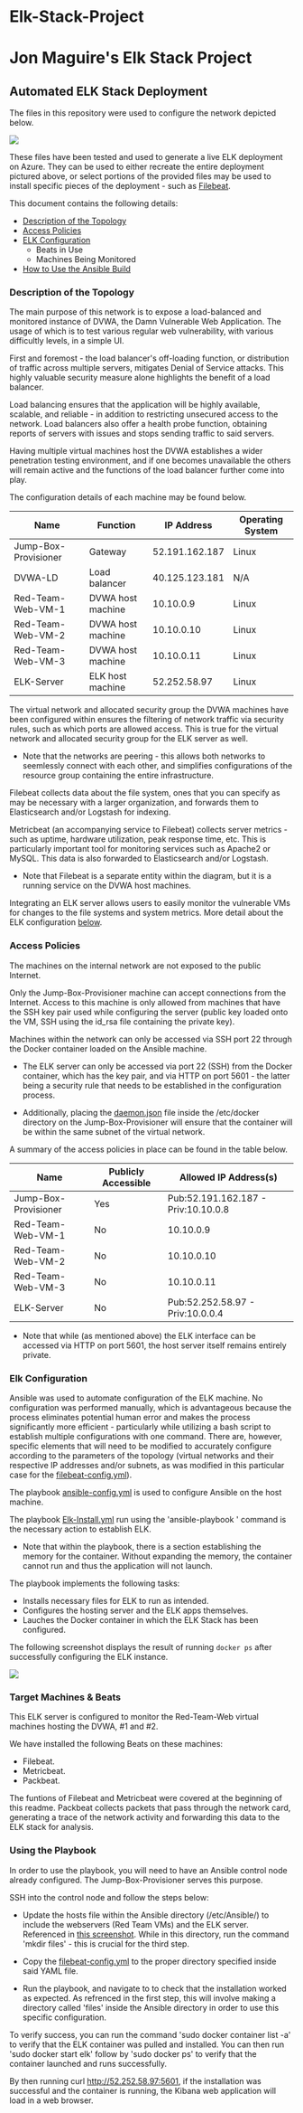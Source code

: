 # Elk-Stack-Project
# Jon Maguire's Elk Stack Project

## Automated ELK Stack Deployment

The files in this repository were used to configure the network depicted below.

<img src="https://github.com/SerratedGrin/Elk-Stack-Project/blob/master/ELK%20Diagram.jpg" />

These files have been tested and used to generate a live ELK deployment on Azure. They can be used to either recreate the entire deployment pictured above, or select portions of the provided files may be used to install specific pieces of the deployment - such as [Filebeat](https://github.com/SerratedGrin/Elk-Stack-Project/blob/master/filebeat-config.yml).


This document contains the following details:
- [Description of the Topology](https://github.com/SerratedGrin/Elk-Stack-Project#description-of-the-topology)
- [Access Policies](https://github.com/SerratedGrin/Elk-Stack-Project#access-policies)
- [ELK Configuration](https://github.com/SerratedGrin/Elk-Stack-Project#elk-configuration)
  - Beats in Use
  - Machines Being Monitored
- [How to Use the Ansible Build](https://github.com/SerratedGrin/Elk-Stack-Project#using-the-playbook)


### Description of the Topology

The main purpose of this network is to expose a load-balanced and monitored instance of DVWA, the Damn Vulnerable Web Application. The usage of which is to test various regular web vulnerability, with various difficultly levels, in a simple UI.

First and foremost - the load balancer's off-loading function, or distribution of traffic across multiple servers, mitigates Denial of Service attacks. This highly valuable security measure alone highlights the benefit of a load balancer.

Load balancing ensures that the application will be highly available, scalable, and reliable - in addition to restricting unsecured access to the network. Load balancers also offer a health probe function, obtaining reports of servers with issues and stops sending traffic to said servers. 

Having multiple virtual machines host the DVWA establishes a wider penetration testing environment, and if one becomes unavailable the others will remain active and the functions of the load balancer further come into play.

The configuration details of each machine may be found below.

| Name                 | Function          | IP Address     | Operating System |
|----------------------|-------------------|----------------|------------------|
| Jump-Box-Provisioner | Gateway           | 52.191.162.187 | Linux            |
| DVWA-LD              | Load balancer     | 40.125.123.181 | N/A              |
| Red-Team-Web-VM-1    | DVWA host machine | 10.10.0.9      | Linux            |
| Red-Team-Web-VM-2    | DVWA host machine | 10.10.0.10     | Linux            |
| Red-Team-Web-VM-3    | DVWA host machine | 10.10.0.11     | Linux            |
| ELK-Server           | ELK host machine  | 52.252.58.97   | Linux            |


The virtual network and allocated security group the DVWA machines have been configured within ensures the filtering of network traffic via security rules, such as which ports are allowed access. This is true for the virtual network and allocated security group for the ELK server as well. 

  - Note that the networks are peering - this allows both networks to seemlessly connect with each other, and simplifies configurations of the resource group containing the entire infrastructure.

Filebeat collects data about the file system, ones that you can specify as may be necessary with a larger organization, and forwards them to Elasticsearch and/or Logstash for indexing.

Metricbeat (an accompanying service to Filebeat) collects server metrics - such as uptime, hardware utilization, peak response time, etc. This is particularly important tool for monitoring services such as Apache2 or MySQL. This data is also forwarded to Elasticsearch and/or Logstash.

 - Note that Filebeat is a separate entity within the diagram, but it is a running service on the DVWA host machines. 

Integrating an ELK server allows users to easily monitor the vulnerable VMs for changes to the file systems and system metrics. More detail about the ELK configuration [below](https://github.com/SerratedGrin/Elk-Stack-Project#elk-configuration).



### Access Policies

The machines on the internal network are not exposed to the public Internet. 

Only the Jump-Box-Provisioner machine can accept connections from the Internet. Access to this machine is only allowed from machines that have the SSH key pair used while configuring the server (public key loaded onto the VM, SSH using the id_rsa file containing the private key).

Machines within the network can only be accessed via SSH port 22 through the Docker container loaded on the Ansible machine.
- The ELK server can only be accessed via port 22 (SSH) from the Docker container, which has the key pair, and via HTTP on port 5601 - the latter being a security rule that needs to be established in the configuration process.

- Additionally, placing the [daemon.json](https://github.com/SerratedGrin/Elk-Stack-Project/blob/master/daemon.json) file inside the /etc/docker directory on the Jump-Box-Provisioner will ensure that the container will be within the same subnet of the virtual network.

A summary of the access policies in place can be found in the table below.

| Name                 | Publicly Accessible | Allowed IP Address(s)               |
|----------------------|---------------------|-------------------------------------|
| Jump-Box-Provisioner | Yes                 | Pub:52.191.162.187 - Priv:10.10.0.8 |
| Red-Team-Web-VM-1    | No                  | 10.10.0.9                           |
| Red-Team-Web-VM-2    | No                  | 10.10.0.10                          |
| Red-Team-Web-VM-3    | No                  | 10.10.0.11                          |
| ELK-Server           | No                  | Pub:52.252.58.97 - Priv:10.0.0.4    |

 - Note that while (as mentioned above) the ELK interface can be accessed via HTTP on port 5601, the host server itself remains entirely private.
 

### Elk Configuration

Ansible was used to automate configuration of the ELK machine. No configuration was performed manually, which is advantageous because the process eliminates potential human error and makes the process significantly more efficient - particularly while utilizing a bash script to establish multiple configurations with one command. There are, however, specific elements that will need to be modified to accurately configure according to the parameters of the topology (virtual networks and their respective IP addresses and/or subnets, as was modified in this particular case for the [filebeat-config.yml](https://github.com/SerratedGrin/Elk-Stack-Project/blob/master/filebeat-config.yml)).

The playbook [ansible-config.yml](https://github.com/SerratedGrin/Elk-Stack-Project/blob/master/ansible-config.yml) is used to configure Ansible on the host machine.

The playbook [Elk-Install.yml](https://github.com/SerratedGrin/Elk-Stack-Project/blob/master/Elk-Install.yml) run using the 'ansible-playbook <YAML file name>' command is the necessary action to establish ELK.
  
  - Note that within the playbook, there is a section establishing the memory for the container. Without expanding the memory, the container cannot run and thus the application will not launch.

The playbook implements the following tasks:
- Installs necessary files for ELK to run as intended.
- Configures the hosting server and the ELK apps themselves.
- Lauches the Docker container in which the ELK Stack has been configured.

The following screenshot displays the result of running `docker ps` after successfully configuring the ELK instance.

<img src="https://github.com/SerratedGrin/Elk-Stack-Project/blob/master/Docker%20PS%20Elk.png" />

### Target Machines & Beats
This ELK server is configured to monitor the Red-Team-Web virtual machines hosting the DVWA, #1 and #2.

We have installed the following Beats on these machines:
- Filebeat.
- Metricbeat.
- Packbeat.

The funtions of Filebeat and Metricbeat were covered at the beginning of this readme. Packbeat collects packets that pass through the network card, generating a trace of the network activity and forwarding this data to the ELK stack for analysis.

### Using the Playbook
In order to use the playbook, you will need to have an Ansible control node already configured. The Jump-Box-Provisioner serves this purpose.

SSH into the control node and follow the steps below:

- Update the hosts file within the Ansible directory (/etc/Ansible/) to include the webservers (Red Team VMs) and the ELK server. Referenced in [this screenshot](https://github.com/SerratedGrin/Elk-Stack-Project/blob/master/Ansible%20Hosts%20cap.png). While in this directory, run the command 'mkdir files' - this is crucial for the third step.

- Copy the [filebeat-config.yml](https://github.com/SerratedGrin/Elk-Stack-Project/blob/master/filebeat-config.yml) to the proper directory specified inside said YAML file. 

- Run the playbook, and navigate to to check that the installation worked as expected. As refrenced in the first step, this will involve making a directory called 'files' inside the Ansible directory in order to use this specific configuration.

To verify success, you can run the command 'sudo docker container list -a' to verify that the ELK container was pulled and installed. You can then run 'sudo docker start elk' follow by 'sudo docker ps' to verify that the container launched and runs successfully.

By then running curl http://52.252.58.97:5601, if the installation was successful and the container is running, the Kibana web application will load in a web browser.

